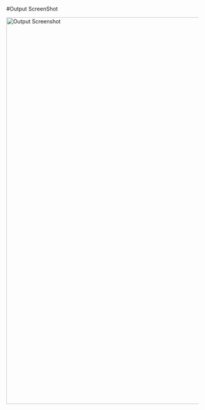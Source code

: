 #Output ScreenShot

<img width="1014" alt="Output Screenshot" src="https://github.com/RithishAnkathi03/Securin/assets/143017800/a5738e7e-5ccc-4586-8472-fac2028161f1">
